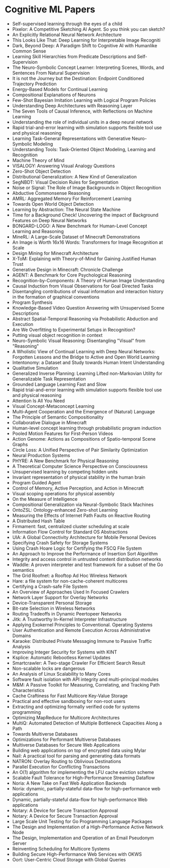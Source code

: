 # Cognitive ML Papers

<ul>

                             

 <li><a target="_blank" href="https://github.com/manjunath5496/Cognitive-ML-Papers/blob/master/ml(1).pdf" style="text-decoration:none;">Self-supervised learning through the eyes of a child</a></li>

 <li><a target="_blank" href="https://github.com/manjunath5496/Cognitive-ML-Papers/blob/master/ml(2).pdf" style="text-decoration:none;">Pixelor: A Competitive Sketching AI Agent. So you think you can sketch?</a></li>

<li><a target="_blank" href="https://github.com/manjunath5496/Cognitive-ML-Papers/blob/master/ml(3).pdf" style="text-decoration:none;">An Explicitly Relational Neural Network Architecture</a></li>
 <li><a target="_blank" href="https://github.com/manjunath5496/Cognitive-ML-Papers/blob/master/ml(4).pdf" style="text-decoration:none;">This Looks Like That: Deep Learning for
Interpretable Image Recogniti</a></li>                              
<li><a target="_blank" href="https://github.com/manjunath5496/Cognitive-ML-Papers/blob/master/ml(5).pdf" style="text-decoration:none;">Dark, Beyond Deep: A Paradigm Shift to Cognitive AI with Humanlike Common Sense</a></li>
<li><a target="_blank" href="https://github.com/manjunath5496/Cognitive-ML-Papers/blob/master/ml(6).pdf" style="text-decoration:none;">Learning Skill Hierarchies from Predicate Descriptions and Self-Supervision</a></li>
 <li><a target="_blank" href="https://github.com/manjunath5496/Cognitive-ML-Papers/blob/master/ml(7).pdf" style="text-decoration:none;">The Neuro-Symbolic Concept Learner: Interpreting Scenes, Words, and Sentences From Natural Supervision</a></li>

 <li><a target="_blank" href="https://github.com/manjunath5496/Cognitive-ML-Papers/blob/master/ml(8).pdf" style="text-decoration:none;"> It is not the Journey but the Destination: Endpoint Conditioned Trajectory Prediction </a></li>
   <li><a target="_blank" href="https://github.com/manjunath5496/Cognitive-ML-Papers/blob/master/ml(9).pdf" style="text-decoration:none;">Energy-Based Models for Continual Learning</a></li>
  
   
 <li><a target="_blank" href="https://github.com/manjunath5496/Cognitive-ML-Papers/blob/master/ml(10).pdf" style="text-decoration:none;">Compositional Explanations of Neurons </a></li>                              
<li><a target="_blank" href="https://github.com/manjunath5496/Cognitive-ML-Papers/blob/master/ml(11).pdf" style="text-decoration:none;">Few-Shot Bayesian Imitation Learning with Logical Program Policies</a></li>
<li><a target="_blank" href="https://github.com/manjunath5496/Cognitive-ML-Papers/blob/master/ml(12).pdf" style="text-decoration:none;">Understanding Deep Architectures with Reasoning Layer</a></li>
<li><a target="_blank" href="https://github.com/manjunath5496/Cognitive-ML-Papers/blob/master/ml(13).pdf" style="text-decoration:none;">The Seven Tools of Causal Inference,
with Reflections on Machine Learning</a></li>

<li><a target="_blank" href="https://github.com/manjunath5496/Cognitive-ML-Papers/blob/master/ml(14).pdf" style="text-decoration:none;">Understanding the role of individual units in a deep neural network</a></li>
                              
<li><a target="_blank" href="https://github.com/manjunath5496/Cognitive-ML-Papers/blob/master/ml(15).pdf" style="text-decoration:none;">Rapid trial-and-error learning with simulation supports flexible tool use and physical reasoning</a></li>

<li><a target="_blank" href="https://github.com/manjunath5496/Cognitive-ML-Papers/blob/master/ml(16).pdf" style="text-decoration:none;">Learning Task-General Representations with Generative Neuro-Symbolic Modeling</a></li>

  <li><a target="_blank" href="https://github.com/manjunath5496/Cognitive-ML-Papers/blob/master/ml(17).pdf" style="text-decoration:none;">Understanding Tools:
Task-Oriented Object Modeling, Learning and Recognition</a></li>   
  
<li><a target="_blank" href="https://github.com/manjunath5496/Cognitive-ML-Papers/blob/master/ml(18).pdf" style="text-decoration:none;">Machine Theory of Mind</a></li> 

  
<li><a target="_blank" href="https://github.com/manjunath5496/Cognitive-ML-Papers/blob/master/ml(19).pdf" style="text-decoration:none;">VISALOGY: Answering Visual Analogy Questions</a></li> 

<li><a target="_blank" href="https://github.com/manjunath5496/Cognitive-ML-Papers/blob/master/ml(20).pdf" style="text-decoration:none;">Zero-Shot Object Detection</a></li>

<li><a target="_blank" href="https://github.com/manjunath5496/Cognitive-ML-Papers/blob/master/ml(21).pdf" style="text-decoration:none;">Distributional Generalization:
A New Kind of Generalization</a></li>
<li><a target="_blank" href="https://github.com/manjunath5496/Cognitive-ML-Papers/blob/master/ml(22).pdf" style="text-decoration:none;">SegNBDT: Visual Decision Rules for Segmentation</a></li> 
 <li><a target="_blank" href="https://github.com/manjunath5496/Cognitive-ML-Papers/blob/master/ml(23).pdf" style="text-decoration:none;">Noise or Signal: The Role of Image Backgrounds in Object Recognition</a></li> 
 

   <li><a target="_blank" href="https://github.com/manjunath5496/Cognitive-ML-Papers/blob/master/ml(24).pdf" style="text-decoration:none;">Abductive Commonsense Reasoning</a></li>
 
   <li><a target="_blank" href="https://github.com/manjunath5496/Cognitive-ML-Papers/blob/master/ml(25).pdf" style="text-decoration:none;">AMRL: Aggregated Memory For Reinforcement Learning</a></li>                              
 <li><a target="_blank" href="https://github.com/manjunath5496/Cognitive-ML-Papers/blob/master/ml(26).pdf" style="text-decoration:none;">Towards Open World Object Detection</a></li>
 <li><a target="_blank" href="https://github.com/manjunath5496/Cognitive-ML-Papers/blob/master/ml(27).pdf" style="text-decoration:none;">Learning by Abstraction: The Neural State Machine</a></li>
   
 
   <li><a target="_blank" href="https://github.com/manjunath5496/Cognitive-ML-Papers/blob/master/ml(28).pdf" style="text-decoration:none;">Time for a Background Check! Uncovering the impact of Background Features on Deep Neural Networks</a></li>
 
   <li><a target="_blank" href="https://github.com/manjunath5496/Cognitive-ML-Papers/blob/master/ml(29).pdf" style="text-decoration:none;">BONGARD-LOGO: A New Benchmark for
Human-Level Concept Learning and Reasoning </a></li>                              

  <li><a target="_blank" href="https://github.com/manjunath5496/Cognitive-ML-Papers/blob/master/ml(30).pdf" style="text-decoration:none;">MineRL: A Large-Scale Dataset of Minecraft Demonstrations</a></li>
 
   <li><a target="_blank" href="https://github.com/manjunath5496/Cognitive-ML-Papers/blob/master/ml(31).pdf" style="text-decoration:none;">An Image is Worth 16x16 Words: Transformers for Image Recognition at Scale</a></li> 
    <li><a target="_blank" href="https://github.com/manjunath5496/Cognitive-ML-Papers/blob/master/ml(32).pdf" style="text-decoration:none;">Design Mining for Minecraft Architecture</a></li> 

   <li><a target="_blank" href="https://github.com/manjunath5496/Cognitive-ML-Papers/blob/master/ml(33).pdf" style="text-decoration:none;">X-ToM: Explaining with Theory-of-Mind for Gaining Justified Human Trust</a></li>                              

  <li><a target="_blank" href="https://github.com/manjunath5496/Cognitive-ML-Papers/blob/master/ml(34).pdf" style="text-decoration:none;">Generative Design in Minecraft:
Chronicle Challenge</a></li> 
 
  <li><a target="_blank" href="https://github.com/manjunath5496/Cognitive-ML-Papers/blob/master/ml(35).pdf" style="text-decoration:none;">AGENT: A Benchmark for Core Psychological Reasoning</a></li> 

  <li><a target="_blank" href="https://github.com/manjunath5496/Cognitive-ML-Papers/blob/master/ml(36).pdf" style="text-decoration:none;">Recognition-by-Components: A Theory of Human Image Understanding</a></li> 
 
<li><a target="_blank" href="https://github.com/manjunath5496/Cognitive-ML-Papers/blob/master/ml(37).pdf" style="text-decoration:none;">Causal Induction from Visual Observations for Goal Directed Tasks</a></li>
 <li><a target="_blank" href="https://github.com/manjunath5496/Cognitive-ML-Papers/blob/master/ml(38).pdf" style="text-decoration:none;">Disentangling contributions of visual information and interaction history in the formation of graphical conventions</a></li>
<li><a target="_blank" href="https://github.com/manjunath5496/Cognitive-ML-Papers/blob/master/ml(39).pdf" style="text-decoration:none;">Program Synthesis</a></li>
 <li><a target="_blank" href="https://github.com/manjunath5496/Cognitive-ML-Papers/blob/master/ml(40).pdf" style="text-decoration:none;">Knowledge-Based Video Question Answering with Unsupervised Scene Descriptions</a></li>                              
<li><a target="_blank" href="https://github.com/manjunath5496/Cognitive-ML-Papers/blob/master/ml(41).pdf" style="text-decoration:none;">Abstract Spatial-Temporal Reasoning via Probabilistic Abduction and Execution</a></li>
<li><a target="_blank" href="https://github.com/manjunath5496/Cognitive-ML-Papers/blob/master/ml(42).pdf" style="text-decoration:none;">Are We Overfitting to Experimental Setups in Recognition?</a></li>
 
  <li><a target="_blank" href="https://github.com/manjunath5496/Cognitive-ML-Papers/blob/master/ml(43).pdf" style="text-decoration:none;">Putting visual object recognition in context</a></li>
 <li><a target="_blank" href="https://github.com/manjunath5496/Cognitive-ML-Papers/blob/master/ml(44).pdf" style="text-decoration:none;">Neuro-Symbolic Visual Reasoning: Disentangling "Visual" from "Reasoning"</a></li>
   <li><a target="_blank" href="https://github.com/manjunath5496/Cognitive-ML-Papers/blob/master/ml(45).pdf" style="text-decoration:none;">A Wholistic View of Continual Learning with Deep Neural Networks: Forgotten Lessons and the Bridge to Active and Open World Learning</a></li>  
   
<li><a target="_blank" href="https://github.com/manjunath5496/Cognitive-ML-Papers/blob/master/ml(46).pdf" style="text-decoration:none;">Intentonomy: a Dataset and Study towards Human Intent Understanding</a></li> 
                             
<li><a target="_blank" href="https://github.com/manjunath5496/Cognitive-ML-Papers/blob/master/ml(47).pdf" style="text-decoration:none;">Qualitative Simulation</a></li>
<li><a target="_blank" href="https://github.com/manjunath5496/Cognitive-ML-Papers/blob/master/ml(48).pdf" style="text-decoration:none;">Generalized Inverse Planning:
Learning Lifted non-Markovian Utility for Generalizable Task Representation</a></li>

<li><a target="_blank" href="https://github.com/manjunath5496/Cognitive-ML-Papers/blob/master/ml(49).pdf" style="text-decoration:none;">Grounded Language Learning Fast and Slow</a></li>
                              
<li><a target="_blank" href="https://github.com/manjunath5496/Cognitive-ML-Papers/blob/master/ml(50).pdf" style="text-decoration:none;">Rapid trial-and-error learning with simulation supports flexible tool use and physical reasoning</a></li>
<li><a target="_blank" href="https://github.com/manjunath5496/Cognitive-ML-Papers/blob/master/ml(51).pdf" style="text-decoration:none;">Attention Is All You Need</a></li>
<li><a target="_blank" href="https://github.com/manjunath5496/Cognitive-ML-Papers/blob/master/ml(52).pdf" style="text-decoration:none;">Visual Concept-Metaconcept Learning</a></li>

<li><a target="_blank" href="https://github.com/manjunath5496/Cognitive-ML-Papers/blob/master/ml(53).pdf" style="text-decoration:none;">Multi-Agent Cooperation and the Emergence of (Natural) Language</a></li>
 
<li><a target="_blank" href="https://github.com/manjunath5496/Cognitive-ML-Papers/blob/master/ml(54).pdf" style="text-decoration:none;">The Principle of Semantic
Compositionality </a></li>

<li><a target="_blank" href="https://github.com/manjunath5496/Cognitive-ML-Papers/blob/master/ml(55).pdf" style="text-decoration:none;">Collaborative Dialogue in Minecraft</a></li>
 
  <li><a target="_blank" href="https://github.com/manjunath5496/Cognitive-ML-Papers/blob/master/ml(56).pdf" style="text-decoration:none;">Human-level concept learning
through probabilistic program induction </a></li>                              

  <li><a target="_blank" href="https://github.com/manjunath5496/Cognitive-ML-Papers/blob/master/ml(57).pdf" style="text-decoration:none;">Pooled Motion Features for First-Person Videos</a></li>
 
   <li><a target="_blank" href="https://github.com/manjunath5496/Cognitive-ML-Papers/blob/master/ml(58).pdf" style="text-decoration:none;">Action Genome: Actions as Compositions of Spatio-temporal Scene Graphs</a></li>
    <li><a target="_blank" href="https://github.com/manjunath5496/Cognitive-ML-Papers/blob/master/ml(59).pdf" style="text-decoration:none;">Circle Loss: A Unified Perspective of Pair Similarity Optimization</a></li>
 
  <li><a target="_blank" href="https://github.com/manjunath5496/Cognitive-ML-Papers/blob/master/ml(60).pdf" style="text-decoration:none;">Neural Production Systems </a></li>
 
   <li><a target="_blank" href="https://github.com/manjunath5496/Cognitive-ML-Papers/blob/master/ml(61).pdf" style="text-decoration:none;">PHYRE: A New Benchmark for Physical Reasoning</a></li>
 
   <li><a target="_blank" href="https://github.com/manjunath5496/Cognitive-ML-Papers/blob/master/ml(62).pdf" style="text-decoration:none;">A Theoretical Computer Science Perspective on Consciousness</a></li>
 
   <li><a target="_blank" href="https://github.com/manjunath5496/Cognitive-ML-Papers/blob/master/ml(63).pdf" style="text-decoration:none;">Unsupervised learning by competing hidden units</a></li>                              

  <li><a target="_blank" href="https://github.com/manjunath5496/Cognitive-ML-Papers/blob/master/ml(64).pdf" style="text-decoration:none;">Invariant representation of physical stability in the human brain</a></li>
 
   <li><a target="_blank" href="https://github.com/manjunath5496/Cognitive-ML-Papers/blob/master/ml(65).pdf" style="text-decoration:none;">Program Guided Agent </a></li> 

   <li><a target="_blank" href="https://github.com/manjunath5496/Cognitive-ML-Papers/blob/master/ml(66).pdf" style="text-decoration:none;">Control of Memory, Active Perception, and Action in Minecraft</a></li> 
 
   <li><a target="_blank" href="https://github.com/manjunath5496/Cognitive-ML-Papers/blob/master/ml(67).pdf" style="text-decoration:none;">Visual scoping operations for physical assembly</a></li>                              

  <li><a target="_blank" href="https://github.com/manjunath5496/Cognitive-ML-Papers/blob/master/ml(68).pdf" style="text-decoration:none;">On the Measure of Intelligence</a></li> 
 
  
   <li><a target="_blank" href="https://github.com/manjunath5496/Cognitive-ML-Papers/blob/master/ml(69).pdf" style="text-decoration:none;">Compositional Generalization via Neural-Symbolic Stack Machines</a></li>                              

  <li><a target="_blank" href="https://github.com/manjunath5496/Cognitive-ML-Papers/blob/master/ml(70).pdf" style="text-decoration:none;">OntoZSL: Ontology-enhanced Zero-shot Learning</a></li> 
  
 
 <li><a target="_blank" href="https://github.com/manjunath5496/Cognitive-ML-Papers/blob/master/ml(71).pdf" style="text-decoration:none;">Measuring the Effects of Internet Path Faults on
Reactive Routing</a></li>
 
 <li><a target="_blank" href="https://github.com/manjunath5496/Cognitive-ML-Papers/blob/master/ml(72).pdf" style="text-decoration:none;">A Distributed Hash Table</a></li> 
 
 
 <li><a target="_blank" href="https://github.com/manjunath5496/Cognitive-ML-Papers/blob/master/ml(73).pdf" style="text-decoration:none;">Firmament: fast, centralized cluster scheduling at scale</a></li>
  <li><a target="_blank" href="https://github.com/manjunath5496/Cognitive-ML-Papers/blob/master/ml(74).pdf" style="text-decoration:none;">Information Flow Control for Standard OS Abstractions</a></li>
    <li><a target="_blank" href="https://github.com/manjunath5496/Cognitive-ML-Papers/blob/master/ml(75).pdf" style="text-decoration:none;">UIA: A Global Connectivity Architecture
for Mobile Personal Devices</a></li>                        
<li><a target="_blank" href="https://github.com/manjunath5496/Cognitive-ML-Papers/blob/master/ml(76).pdf" style="text-decoration:none;">Specifying Crash Safety for Storage Systems</a></li>

 <li><a target="_blank" href="https://github.com/manjunath5496/Cognitive-ML-Papers/blob/master/ml(77).pdf" style="text-decoration:none;">Using Crash Hoare Logic for Certifying the FSCQ File System</a></li> 
 
 
 <li><a target="_blank" href="https://github.com/manjunath5496/Cognitive-ML-Papers/blob/master/ml(78).pdf" style="text-decoration:none;">An Approach to Improve the Performance
of Insertion Sort Algorithm</a></li>
  <li><a target="_blank" href="https://github.com/manjunath5496/Cognitive-ML-Papers/blob/master/ml(79).pdf" style="text-decoration:none;">Integrity and access control in untrusted content distribution networks</a></li>


 <li><a target="_blank" href="https://github.com/manjunath5496/Cognitive-ML-Papers/blob/master/ml(80).pdf" style="text-decoration:none;">Waddle: A proven interpreter and test framework
for a subset of the Go semantics</a></li> 
 
 
 <li><a target="_blank" href="https://github.com/manjunath5496/Cognitive-ML-Papers/blob/master/ml(81).pdf" style="text-decoration:none;">The Grid Roofnet:
a Rooftop Ad Hoc Wireless Network</a></li>
  <li><a target="_blank" href="https://github.com/manjunath5496/Cognitive-ML-Papers/blob/master/ml(82).pdf" style="text-decoration:none;">Hare: a file system for non-cache-coherent multicores</a></li>

 <li><a target="_blank" href="https://github.com/manjunath5496/Cognitive-ML-Papers/blob/master/ml(83).pdf" style="text-decoration:none;">Certifying a Crash-safe File System</a></li>
  <li><a target="_blank" href="https://github.com/manjunath5496/Cognitive-ML-Papers/blob/master/ml(84).pdf" style="text-decoration:none;">An Overview of Approaches Used In Focused Crawlers</a></li>

 <li><a target="_blank" href="https://github.com/manjunath5496/Cognitive-ML-Papers/blob/master/ml(85).pdf" style="text-decoration:none;">Network Layer Support for Overlay Networks</a></li>
  <li><a target="_blank" href="https://github.com/manjunath5496/Cognitive-ML-Papers/blob/master/ml(86).pdf" style="text-decoration:none;">Device-Transparent Personal Storage</a></li>

 <li><a target="_blank" href="https://github.com/manjunath5496/Cognitive-ML-Papers/blob/master/ml(87).pdf" style="text-decoration:none;">Bit-rate Selection in Wireless Networks</a></li>
  <li><a target="_blank" href="https://github.com/manjunath5496/Cognitive-ML-Papers/blob/master/ml(88).pdf" style="text-decoration:none;">Routing Tradeoffs in Dynamic Peer­to­peer Networks</a></li>
  <li><a target="_blank" href="https://github.com/manjunath5496/Cognitive-ML-Papers/blob/master/ml(89).pdf" style="text-decoration:none;">Jitk: A Trustworthy In-Kernel Interpreter Infrastructure</a></li>
  
  
  <li><a target="_blank" href="https://github.com/manjunath5496/Cognitive-ML-Papers/blob/master/ml(90).pdf" style="text-decoration:none;"> Applying Exokernel Principles to Conventional. Operating Systems</a></li>
  <li><a target="_blank" href="https://github.com/manjunath5496/Cognitive-ML-Papers/blob/master/ml(91).pdf" style="text-decoration:none;">User Authentication and Remote Execution
Across Administrative Domains</a></li>

 <li><a target="_blank" href="https://github.com/manjunath5496/Cognitive-ML-Papers/blob/master/ml(92).pdf" style="text-decoration:none;">Karaoke: Distributed Private Messaging
Immune to Passive Traffic Analysis</a></li>
  <li><a target="_blank" href="https://github.com/manjunath5496/Cognitive-ML-Papers/blob/master/ml(93).pdf" style="text-decoration:none;"> Improving Integer Security for Systems with KINT</a></li>
  <li><a target="_blank" href="https://github.com/manjunath5496/Cognitive-ML-Papers/blob/master/ml(94).pdf" style="text-decoration:none;">Ksplice: Automatic Rebootless Kernel Updates</a></li> 
  
   <li><a target="_blank" href="https://github.com/manjunath5496/Cognitive-ML-Papers/blob/master/ml(95).pdf" style="text-decoration:none;">Smartcrawler: A Two-stage Crawler For Efficient Search Result</a></li>  
  
<li><a target="_blank" href="https://github.com/manjunath5496/Cognitive-ML-Papers/blob/master/ml(96).pdf" style="text-decoration:none;">Non-scalable locks are dangerous</a></li> 
  
  
<li><a target="_blank" href="https://github.com/manjunath5496/Cognitive-ML-Papers/blob/master/ml(97).pdf" style="text-decoration:none;">An Analysis of Linux Scalability to Many Cores</a></li>


 <li><a target="_blank" href="https://github.com/manjunath5496/Cognitive-ML-Papers/blob/master/ml(98).pdf" style="text-decoration:none;">Software fault isolation with
API integrity and multi-principal modules</a></li> 
  
   <li><a target="_blank" href="https://github.com/manjunath5496/Cognitive-ML-Papers/blob/master/ml(99).pdf" style="text-decoration:none;">M&M: A Passive Toolkit for Measuring, Correlating, and Tracking Path Characteristics</a></li>  
  
<li><a target="_blank" href="https://github.com/manjunath5496/Cognitive-ML-Papers/blob/master/ml(100).pdf" style="text-decoration:none;">Cache Craftiness for Fast Multicore Key-Value Storage</a></li>  
  
 <li><a target="_blank" href="https://github.com/manjunath5496/Cognitive-ML-Papers/blob/master/ml(101).pdf" style="text-decoration:none;">Practical and effective sandboxing for non-root users</a></li> 
  
   <li><a target="_blank" href="https://github.com/manjunath5496/Cognitive-ML-Papers/blob/master/ml(102).pdf" style="text-decoration:none;">Extracting and optimizing formally verified code for systems programming</a></li> 
  
   
 <li><a target="_blank" href="https://github.com/manjunath5496/Cognitive-ML-Papers/blob/master/ml(103).pdf" style="text-decoration:none;">Optimizing MapReduce for Multicore Architectures </a></li> 
  
   <li><a target="_blank" href="https://github.com/manjunath5496/Cognitive-ML-Papers/blob/master/ml(104).pdf" style="text-decoration:none;">MultiQ: Automated Detection of
Multiple Bottleneck Capacities Along a Path</a></li>  
   
 <li><a target="_blank" href="https://github.com/manjunath5496/Cognitive-ML-Papers/blob/master/ml(105).pdf" style="text-decoration:none;">Towards Multiverse Databases</a></li> 
 
<li><a target="_blank" href="https://github.com/manjunath5496/Cognitive-ML-Papers/blob/master/ml(106).pdf" style="text-decoration:none;">Optimizations for Performant Multiverse Databases</a></li> 
  
   <li><a target="_blank" href="https://github.com/manjunath5496/Cognitive-ML-Papers/blob/master/ml(107).pdf" style="text-decoration:none;">Multiverse Databases for Secure Web Applications</a></li> 
  
   
 <li><a target="_blank" href="https://github.com/manjunath5496/Cognitive-ML-Papers/blob/master/ml(108).pdf" style="text-decoration:none;">Building web applications on top of encrypted data using Mylar</a></li> 
  
   <li><a target="_blank" href="https://github.com/manjunath5496/Cognitive-ML-Papers/blob/master/ml(109).pdf" style="text-decoration:none;">Nail: A practical tool for parsing and generating data formats</a></li>  
   
 <li><a target="_blank" href="https://github.com/manjunath5496/Cognitive-ML-Papers/blob/master/ml(110).pdf" style="text-decoration:none;">NATRON: Overlay Routing to Oblivious Destinations </a></li>  
   
<li><a target="_blank" href="https://github.com/manjunath5496/Cognitive-ML-Papers/blob/master/ml(111).pdf" style="text-decoration:none;">Parallel Execution for Conflicting Transactions</a></li> 
  
   
 <li><a target="_blank" href="https://github.com/manjunath5496/Cognitive-ML-Papers/blob/master/ml(112).pdf" style="text-decoration:none;">An O(1) algorithm for implementing the LFU
cache eviction scheme</a></li> 
  
   <li><a target="_blank" href="https://github.com/manjunath5496/Cognitive-ML-Papers/blob/master/ml(113).pdf" style="text-decoration:none;">Scalable Fault Tolerance for High-Performance Streaming Dataflow</a></li>  
   
<li><a target="_blank" href="https://github.com/manjunath5496/Cognitive-ML-Papers/blob/master/ml(114).pdf" style="text-decoration:none;">Noria: A New Take on Fast Web Application Backends</a></li>
 <li><a target="_blank" href="https://github.com/manjunath5496/Cognitive-ML-Papers/blob/master/ml(115).pdf" style="text-decoration:none;">Noria: dynamic, partially-stateful data-flow
for high-performance web applications</a></li>  
   
 <li><a target="_blank" href="https://github.com/manjunath5496/Cognitive-ML-Papers/blob/master/ml(116).pdf" style="text-decoration:none;">Dynamic, partially-stateful data-flow for
high-performance Web applications</a></li>   
   
   <li><a target="_blank" href="https://github.com/manjunath5496/Cognitive-ML-Papers/blob/master/ml(117).pdf" style="text-decoration:none;">Notary: A Device for Secure Transaction Approval</a></li>  
   
 <li><a target="_blank" href="https://github.com/manjunath5496/Cognitive-ML-Papers/blob/master/ml(118).pdf" style="text-decoration:none;">Notary: A Device for Secure Transaction Approval</a></li>  
   
  <li><a target="_blank" href="https://github.com/manjunath5496/Cognitive-ML-Papers/blob/master/ml(119).pdf" style="text-decoration:none;">Large Scale Unit Testing for Go Programming Language Packages</a></li> 
  
   <li><a target="_blank" href="https://github.com/manjunath5496/Cognitive-ML-Papers/blob/master/ml(120).pdf" style="text-decoration:none;">The Design and Implementation of a
High-Performance Active Network Node</a></li>  
   
 <li><a target="_blank" href="https://github.com/manjunath5496/Cognitive-ML-Papers/blob/master/ml(121).pdf" style="text-decoration:none;">The Design, Implementation and Operation
of an Email Pseudonym Server</a></li>   
   
   <li><a target="_blank" href="https://github.com/manjunath5496/Cognitive-ML-Papers/blob/master/ml(122).pdf" style="text-decoration:none;">Reinventing Scheduling for Multicore Systems </a></li>  
     
<li><a target="_blank" href="https://github.com/manjunath5496/Cognitive-ML-Papers/blob/master/ml(123).pdf" style="text-decoration:none;">Building Secure High-Performance Web Services with OKWS</a></li>  
   
 <li><a target="_blank" href="https://github.com/manjunath5496/Cognitive-ML-Papers/blob/master/ml(124).pdf" style="text-decoration:none;">Oort: User-Centric Cloud Storage with Global Queries</a></li>   
   
   </ul>
     
     
     
